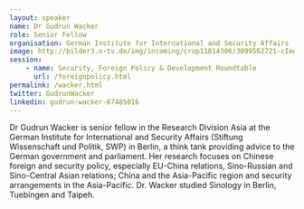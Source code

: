 ```yaml
---
layout: speaker
name: Dr Gudrun Wacker
role: Senior Fellow
organisation: German Institute for International and Security Affairs
image: http://bilder3.n-tv.de/img/incoming/crop11814306/3099562721-cImg_3_4-w282/Wacker-Gudrun-presse.jpg
session:
    - name: Security, Foreign Policy & Development Roundtable
      url: /foreignpolicy.html
permalink: /wacker.html
twitter: GudrunWacker
linkedin: gudrun-wacker-67485016
---
```

Dr Gudrun Wacker is senior fellow in the Research Division Asia at the German Institute for International and Security Affairs (Stiftung Wissenschaft und Politik, SWP) in Berlin, a think tank providing advice to the German government and parliament. Her research focuses on Chinese foreign and security policy, especially EU-China relations, Sino-Russian and Sino-Central Asian relations; China and the Asia-Pacific region and security arrangements in the Asia-Pacific. Dr. Wacker studied Sinology in Berlin, Tuebingen and Taipeh.

